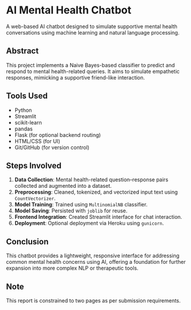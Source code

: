 # AI Mental Health Chatbot

A web-based AI chatbot designed to simulate supportive mental health conversations using machine learning and natural language processing.

## Abstract

This project implements a Naive Bayes-based classifier to predict and respond to mental health-related queries. It aims to simulate empathetic responses, mimicking a supportive friend-like interaction.

## Tools Used

- Python
- Streamlit
- scikit-learn
- pandas
- Flask (for optional backend routing)
- HTML/CSS (for UI)
- Git/GitHub (for version control)

## Steps Involved

1. **Data Collection**: Mental health-related question–response pairs collected and augmented into a dataset.
2. **Preprocessing**: Cleaned, tokenized, and vectorized input text using `CountVectorizer`.
3. **Model Training**: Trained using `MultinomialNB` classifier.
4. **Model Saving**: Persisted with `joblib` for reuse.
5. **Frontend Integration**: Created Streamlit interface for chat interaction.
6. **Deployment**: Optional deployment via Heroku using `gunicorn`.

## Conclusion

This chatbot provides a lightweight, responsive interface for addressing common mental health concerns using AI, offering a foundation for further expansion into more complex NLP or therapeutic tools.

## Note

This report is constrained to two pages as per submission requirements.
